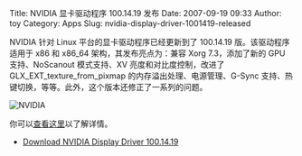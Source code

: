 Title: NVIDIA 显卡驱动程序 100.14.19 发布
Date: 2007-09-19 09:33
Author: toy
Category: Apps
Slug: nvidia-display-driver-1001419-released

NVIDIA 针对 Linux 平台的显卡驱动程序已经更新到了 100.14.19
版。该驱动程序适用于 x86 和 x86\_64 架构，其发布亮点为：兼容 Xorg
7.3，添加了新的 GPU 支持、NoScanout 模式支持、XV
亮度和对比度控制，改进了 GLX\_EXT\_texture\_from\_pixmap
的内存溢出处理、电源管理、G-Sync
支持、热键切换，等等。此外，这个版本还修正了一系列的问题。

![NVIDIA](http://i.linuxtoy.org/i/logo/nvidia.png)

你可以[查看这里](http://www.nvidia.com/object/linux_display_ia32_100.14.19.html)以了解详情。

- [Download NVIDIA Display Driver
100.14.19](http://www.nvidia.com/object/unix.html)

